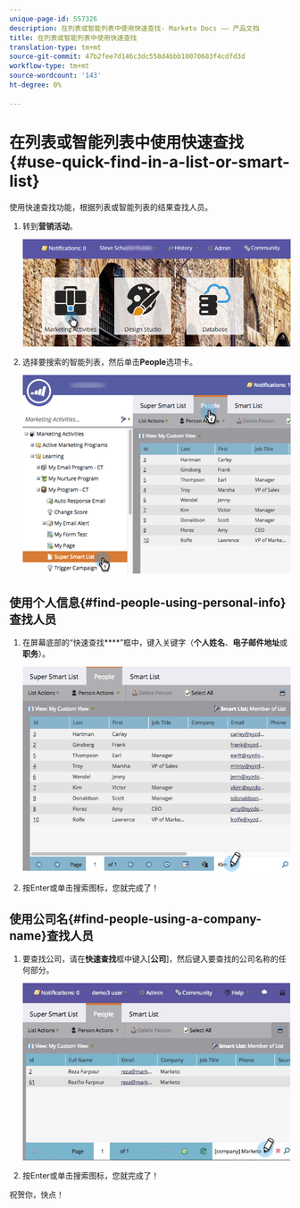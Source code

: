 ```yaml
---
unique-page-id: 557326
description: 在列表或智能列表中使用快速查找- Marketo Docs —— 产品文档
title: 在列表或智能列表中使用快速查找
translation-type: tm+mt
source-git-commit: 47b2fee7d146c3dc558d4bbb10070683f4cdfd3d
workflow-type: tm+mt
source-wordcount: '143'
ht-degree: 0%

---
```



# 在列表或智能列表中使用快速查找{#use-quick-find-in-a-list-or-smart-list}

使用快速查找功能，根据列表或智能列表的结果查找人员。

1. 转到&#x200B;**营销活动**。

   ![](assets/login-marketing-activities.png)

1. 选择要搜索的智能列表，然后单击&#x200B;**People**&#x200B;选项卡。

   ![](assets/smartlistpeople.png)

## 使用个人信息{#find-people-using-personal-info}查找人员

1. 在屏幕底部的“快速查找&#x200B;****”框中，键入关键字（**个人姓名**、**电子邮件地址**&#x200B;或&#x200B;**职务**）。

   ![](assets/searchpeople.png)

1. 按Enter或单击搜索图标，您就完成了！

## 使用公司名{#find-people-using-a-company-name}查找人员

1. 要查找公司，请在&#x200B;**快速查找**&#x200B;框中键入&#x200B;[**公司**]，然后键入要查找的公司名称的任何部分。

   ![](assets/supersmartlistsearch.jpg)

1. 按Enter或单击搜索图标，您就完成了！

祝贺你，快点！
